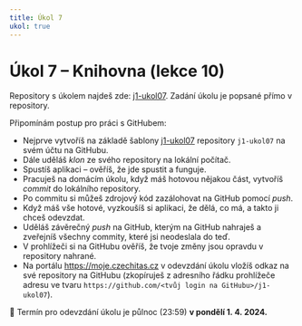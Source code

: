 ```yaml
---
title: Úkol 7
ukol: true
---
```

# Úkol 7 – Knihovna (lekce 10)

Repository s úkolem najdeš zde: [j1-ukol07](https://github.com/FilipJirsak-Czechitas/j1-ukol07). Zadání úkolu je popsané přímo v repository.

Připomínám postup pro práci s GitHubem:
- Nejprve vytvoříš na základě šablony [j1-ukol07](https://github.com/FilipJirsak-Czechitas/j1-ukol07) repository `j1-ukol07` na svém účtu na GitHubu.
- Dále uděláš *klon* ze svého repository na lokální počítač.
- Spustíš aplikaci – ověříš, že jde spustit a funguje.
- Pracuješ na domácím úkolu, když máš hotovou nějakou část, vytvoříš *commit* do lokálního repository.
- Po commitu si můžeš zdrojový kód zazálohovat na GitHub pomocí *push*.
- Když máš vše hotové, vyzkoušíš si aplikaci, že dělá, co má, a takto ji chceš odevzdat.
- Uděláš závěrečný *push* na GitHub, kterým na GitHub nahraješ a zveřejníš všechny commity, které jsi neodeslala do teď.
- V prohlížeči si na GitHubu ověříš, že tvoje změny jsou opravdu v repository nahrané.
- Na portálu https://moje.czechitas.cz v odevzdání úkolu vložíš odkaz na své repository na GitHubu (zkopíruješ z adresního řádku prohlížeče adresu ve tvaru `https://github.com/<tvůj login na GitHubu>/j1-ukol07`).

📅 Termín pro odevzdání úkolu je půlnoc (23:59) **v pondělí 1. 4. 2024.**
